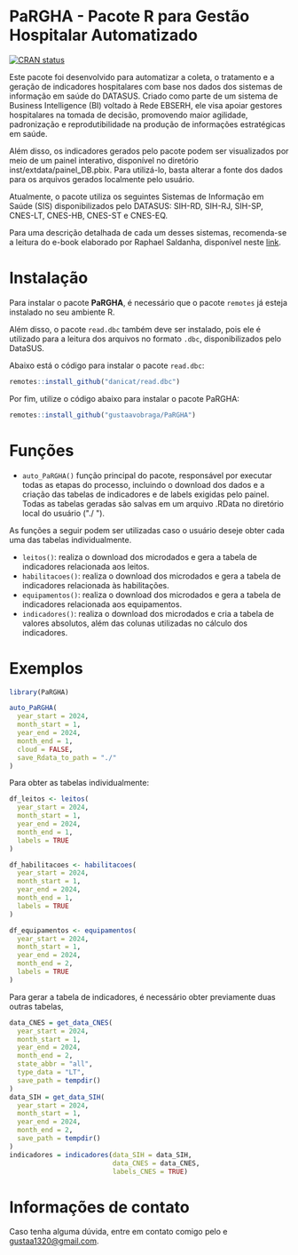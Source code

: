 # PaRGHA - Pacote R para Gestão Hospitalar Automatizado

<!-- badges: start -->
<!--[![R-CMD-check](https://github.com/rfsaldanha/microdatasus/actions/workflows/R-CMD-check.yaml/badge.svg)](https://github.com/rfsaldanha/microdatasus/actions/workflows/R-CMD-check.yaml)-->
[![CRAN status](https://www.r-pkg.org/badges/version/microdatasus)](https://CRAN.R-project.org/package=microdatasus)
<!-- badges: end -->

Este pacote foi desenvolvido para automatizar a coleta, o tratamento e a geração de indicadores hospitalares com base nos dados dos sistemas de informação em saúde do DATASUS. Criado como parte de um sistema de Business Intelligence (BI) voltado à Rede EBSERH, ele visa apoiar gestores hospitalares na tomada de decisão, promovendo maior agilidade, padronização e reprodutibilidade na produção de informações estratégicas em saúde.

Além disso, os indicadores gerados pelo pacote podem ser visualizados por meio de um painel interativo, disponível no diretório inst/extdata/painel_DB.pbix. Para utilizá-lo, basta alterar a fonte dos dados para os arquivos gerados localmente pelo usuário.

Atualmente, o pacote utiliza os seguintes Sistemas de Informação em Saúde (SIS) disponibilizados pelo DATASUS: SIH-RD, SIH-RJ, SIH-SP, CNES-LT, CNES-HB, CNES-ST e CNES-EQ.

Para uma descrição detalhada de cada um desses sistemas, recomenda-se a leitura do e-book elaborado por Raphael Saldanha, disponível neste [link](https://rfsaldanha.github.io/sis/).


# Instalação
Para instalar o pacote **PaRGHA**, é necessário que o pacote `remotes` já esteja instalado no seu ambiente R.

Além disso, o pacote `read.dbc` também deve ser instalado, pois ele é utilizado para a leitura dos arquivos no formato `.dbc`, disponibilizados pelo DataSUS.

Abaixo está o código para instalar o pacote `read.dbc`:

```r
remotes::install_github("danicat/read.dbc")
```
Por fim, utilize o código abaixo para instalar o pacote PaRGHA:
```r
remotes::install_github("gustaavobraga/PaRGHA")
```
# Funções
- `auto_PaRGHA()` função principal do pacote, responsável por executar todas as etapas do processo, incluindo o download dos dados e a criação das tabelas de indicadores e de labels exigidas pelo painel. Todas as tabelas geradas são salvas em um arquivo .RData no diretório local do usuário ("./
  ").

As funções a seguir podem ser utilizadas caso o usuário deseje obter cada uma das tabelas individualmente.
- `leitos()`: realiza o download dos microdados e gera a tabela de indicadores relacionada aos leitos.
- `habilitacoes()`: realiza o download dos microdados e gera a tabela de indicadores relacionada às habilitações.
- `equipamentos()`: realiza o download dos microdados e gera a tabela de indicadores relacionada aos equipamentos.
- `indicadores()`: realiza o download dos microdados e cria a tabela de valores absolutos, além das colunas utilizadas no cálculo dos indicadores.

# Exemplos
```r
library(PaRGHA)

auto_PaRGHA(
  year_start = 2024,
  month_start = 1,
  year_end = 2024,
  month_end = 1,
  cloud = FALSE,
  save_Rdata_to_path = "./"
)
```
Para obter as tabelas individualmente:
```r
df_leitos <- leitos(
  year_start = 2024,
  month_start = 1,
  year_end = 2024,
  month_end = 1,
  labels = TRUE
)

df_habilitacoes <- habilitacoes(
  year_start = 2024,
  month_start = 1,
  year_end = 2024,
  month_end = 1,
  labels = TRUE
)

df_equipamentos <- equipamentos(
  year_start = 2024,
  month_start = 1,
  year_end = 2024,
  month_end = 2,
  labels = TRUE
)
```
Para gerar a tabela de indicadores, é necessário obter previamente duas outras tabelas,
```r
data_CNES = get_data_CNES(
  year_start = 2024,
  month_start = 1,
  year_end = 2024,
  month_end = 2,
  state_abbr = "all",
  type_data = "LT",
  save_path = tempdir()
)
data_SIH = get_data_SIH(
  year_start = 2024,
  month_start = 1,
  year_end = 2024,
  month_end = 2,
  save_path = tempdir()
)
indicadores = indicadores(data_SIH = data_SIH,
                          data_CNES = data_CNES,
                          labels_CNES = TRUE)
```

# Informações de contato
Caso tenha alguma dúvida, entre em contato comigo pelo e [gustaa1320\@gmail.com](mailto:gusta1320@gmail.com).
